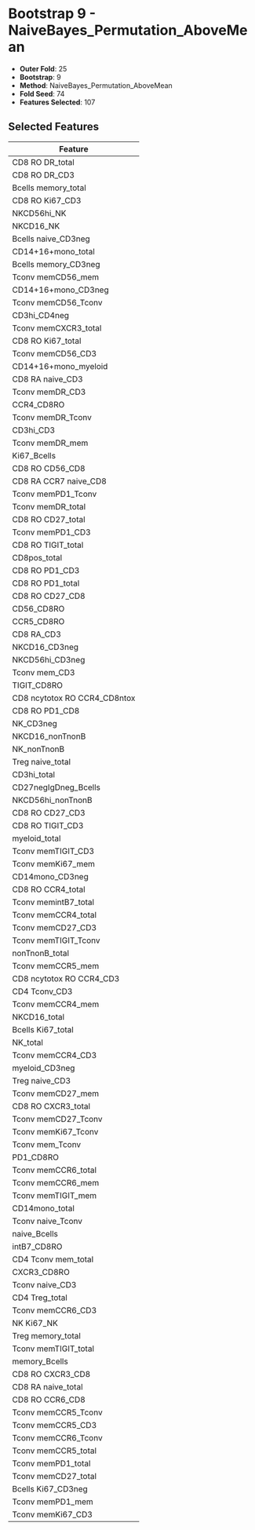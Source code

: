 # Bootstrap 9 - NaiveBayes_Permutation_AboveMean

- **Outer Fold**: 25
- **Bootstrap**: 9
- **Method**: NaiveBayes_Permutation_AboveMean
- **Fold Seed**: 74
- **Features Selected**: 107

## Selected Features

| Feature |
|---------|
| CD8 RO DR_total |
| CD8 RO DR_CD3 |
| Bcells memory_total |
| CD8  RO Ki67_CD3 |
| NKCD56hi_NK |
| NKCD16_NK |
| Bcells naive_CD3neg |
| CD14+16+mono_total |
| Bcells memory_CD3neg |
| Tconv memCD56_mem |
| CD14+16+mono_CD3neg |
| Tconv memCD56_Tconv |
| CD3hi_CD4neg |
| Tconv memCXCR3_total |
| CD8 RO Ki67_total |
| Tconv memCD56_CD3 |
| CD14+16+mono_myeloid |
| CD8 RA naive_CD3 |
| Tconv memDR_CD3 |
| CCR4_CD8RO |
| Tconv memDR_Tconv |
| CD3hi_CD3 |
| Tconv memDR_mem |
| Ki67_Bcells |
| CD8 RO CD56_CD8 |
| CD8 RA CCR7 naive_CD8 |
| Tconv memPD1_Tconv |
| Tconv memDR_total |
| CD8 RO CD27_total |
| Tconv memPD1_CD3 |
| CD8 RO TIGIT_total |
| CD8pos_total |
| CD8 RO PD1_CD3 |
| CD8 RO PD1_total |
| CD8 RO CD27_CD8 |
| CD56_CD8RO |
| CCR5_CD8RO |
| CD8 RA_CD3 |
| NKCD16_CD3neg |
| NKCD56hi_CD3neg |
| Tconv mem_CD3 |
| TIGIT_CD8RO |
| CD8 ncytotox RO CCR4_CD8ntox |
| CD8 RO PD1_CD8 |
| NK_CD3neg |
| NKCD16_nonTnonB |
| NK_nonTnonB |
| Treg naive_total |
| CD3hi_total |
| CD27negIgDneg_Bcells |
| NKCD56hi_nonTnonB |
| CD8 RO CD27_CD3 |
| CD8 RO TIGIT_CD3 |
| myeloid_total |
| Tconv memTIGIT_CD3 |
| Tconv memKi67_mem |
| CD14mono_CD3neg |
| CD8 RO CCR4_total |
| Tconv memintB7_total |
| Tconv memCCR4_total |
| Tconv memCD27_CD3 |
| Tconv memTIGIT_Tconv |
| nonTnonB_total |
| Tconv memCCR5_mem |
| CD8 ncytotox RO CCR4_CD3 |
| CD4 Tconv_CD3 |
| Tconv memCCR4_mem |
| NKCD16_total |
| Bcells Ki67_total |
| NK_total |
| Tconv memCCR4_CD3 |
| myeloid_CD3neg |
| Treg naive_CD3 |
| Tconv memCD27_mem |
| CD8 RO CXCR3_total |
| Tconv memCD27_Tconv |
| Tconv memKi67_Tconv |
| Tconv mem_Tconv |
| PD1_CD8RO |
| Tconv memCCR6_total |
| Tconv memCCR6_mem |
| Tconv memTIGIT_mem |
| CD14mono_total |
| Tconv naive_Tconv |
| naive_Bcells |
| intB7_CD8RO |
| CD4 Tconv mem_total |
| CXCR3_CD8RO |
| Tconv naive_CD3 |
| CD4 Treg_total |
| Tconv memCCR6_CD3 |
| NK Ki67_NK |
| Treg memory_total |
| Tconv memTIGIT_total |
| memory_Bcells |
| CD8 RO CXCR3_CD8 |
| CD8 RA naive_total |
| CD8 RO CCR6_CD8 |
| Tconv memCCR5_Tconv |
| Tconv memCCR5_CD3 |
| Tconv memCCR6_Tconv |
| Tconv memCCR5_total |
| Tconv memPD1_total |
| Tconv memCD27_total |
| Bcells Ki67_CD3neg |
| Tconv memPD1_mem |
| Tconv memKi67_CD3 |
